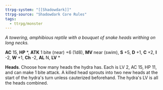```yaml
---
ttrpg-system: "[[Shadowdark]]"
ttrpg-source: "Shadowdark Core Rules"
tags:
  - ttrpg/monster
---
```


_A towering, amphibious reptile with a bouquet of snake heads writhing on long necks._

**AC** 15, **HP** *, **ATK** 1 bite (near) +6 (1d8), **MV** near (swim), **S** +5, **D** +1, **C** +2, **I** -2, **W** +1, **Ch** -2, **AL** N, **LV** *

**Heads**. Choose how many heads the hydra has. Each is LV 2, AC 15, HP 11, and can make 1 bite attack. A killed head sprouts into two new heads at the start of the hydra's turn unless cauterized beforehand. The hydra's LV is all the heads combined.


